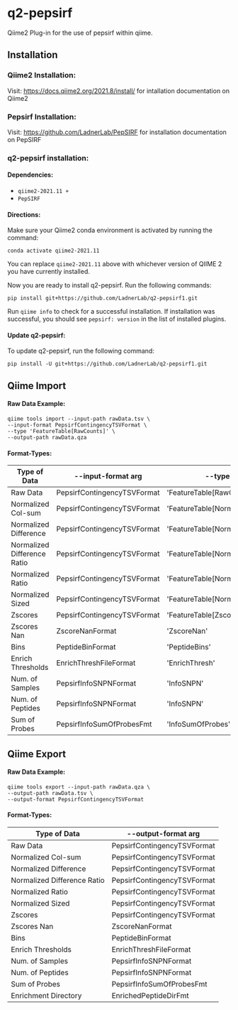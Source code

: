 # q2-pepsirf
Qiime2 Plug-in for the use of pepsirf within qiime.

## Installation

### Qiime2 Installation:

Visit: https://docs.qiime2.org/2021.8/install/ for intallation documentation on Qiime2

### Pepsirf Installation:

Visit: https://github.com/LadnerLab/PepSIRF for installation documentation on PepSIRF

### q2-pepsirf installation:
#### Dependencies:
- `qiime2-2021.11 +`
- `PepSIRF`

#### Directions:
Make sure your Qiime2 conda environment is activated by running the command:
  
```
conda activate qiime2-2021.11
```

You can replace `qiime2-2021.11` above with whichever version of QIIME 2 you have currently installed.

Now you are ready to install q2-pepsirf. Run the following commands:

```
pip install git+https://github.com/LadnerLab/q2-pepsirf1.git
```

Run `qiime info` to check for a successful installation. If installation was successful, you should see `pepsirf: version` in the list of installed plugins.

#### Update q2-pepsirf:

To update q2-pepsirf, run the following command:

```
pip install -U git+https://github.com/LadnerLab/q2-pepsirf1.git
```

## Qiime Import
#### Raw Data Example:
```
qiime tools import --input-path rawData.tsv \
--input-format PepsirfContingencyTSVFormat \
--type 'FeatureTable[RawCounts]' \
--output-path rawData.qza
```

#### Format-Types:
| Type of Data | --input-format arg | --type arg |
| --- | --- | --- |
| Raw Data | PepsirfContingencyTSVFormat | 'FeatureTable[RawCounts]' |
| Normalized Col-sum | PepsirfContingencyTSVFormat | 'FeatureTable[Normed]' |
| Normalized Difference | PepsirfContingencyTSVFormat | 'FeatureTable[NormedDifference]' |
| Normalized Difference Ratio | PepsirfContingencyTSVFormat | 'FeatureTable[NormedDiffRatio]' |
| Normalized Ratio | PepsirfContingencyTSVFormat | 'FeatureTable[NormedRatio]' |
| Normalized Sized | PepsirfContingencyTSVFormat | 'FeatureTable[NormedSized]' |
| Zscores | PepsirfContingencyTSVFormat | 'FeatureTable[Zscore]' |
| Zscores Nan | ZscoreNanFormat | 'ZscoreNan' |
| Bins | PeptideBinFormat | 'PeptideBins' |
| Enrich Thresholds | EnrichThreshFileFormat | 'EnrichThresh' |
| Num. of Samples | PepsirfInfoSNPNFormat | 'InfoSNPN' |
| Num. of Peptides | PepsirfInfoSNPNFormat | 'InfoSNPN' |
| Sum of Probes | PepsirfInfoSumOfProbesFmt | 'InfoSumOfProbes' | 

## Qiime Export
#### Raw Data Example:
```
qiime tools export --input-path rawData.qza \
--output-path rawData.tsv \
--output-format PepsirfContingencyTSVFormat
```

#### Format-Types:
| Type of Data | --output-format arg |
| --- | --- |
| Raw Data | PepsirfContingencyTSVFormat |
| Normalized Col-sum | PepsirfContingencyTSVFormat |
| Normalized Difference | PepsirfContingencyTSVFormat |
| Normalized Difference Ratio | PepsirfContingencyTSVFormat |
| Normalized Ratio | PepsirfContingencyTSVFormat |
| Normalized Sized | PepsirfContingencyTSVFormat |
| Zscores | PepsirfContingencyTSVFormat |
| Zscores Nan | ZscoreNanFormat |
| Bins | PeptideBinFormat |
| Enrich Thresholds | EnrichThreshFileFormat |
| Num. of Samples | PepsirfInfoSNPNFormat |
| Num. of Peptides | PepsirfInfoSNPNFormat |
| Sum of Probes | PepsirfInfoSumOfProbesFmt |
| Enrichment Directory | EnrichedPeptideDirFmt |
